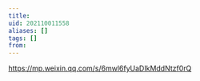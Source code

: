 ```yaml
---
title: 
uid: 202110011558
aliases: []
tags: []
from: 
---
```

https://mp.weixin.qq.com/s/6mwl6fyUaDIkMddNtzf0rQ